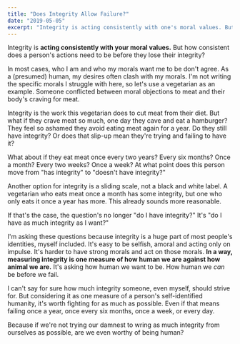 ```yaml
---
title: "Does Integrity Allow Failure?"
date: "2019-05-05"
excerpt: "Integrity is acting consistently with one's moral values. But when are we just trying, and failing, to have integrity?"
---
```


Integrity is **acting consistently with your moral values.** But how consistent does a person's actions need to be before they lose their integrity?

In most cases, who I am and who my morals want me to be don't agree. As a (presumed) human, my desires often clash with my morals. I'm not writing the specific morals I struggle with here, so let's use a vegetarian as an example. Someone conflicted between moral objections to meat and their body's craving for meat.

Integrity is the work this vegetarian does to cut meat from their diet. But what if they crave meat so much, one day they cave and eat a hamburger? They feel so ashamed they avoid eating meat again for a year. Do they still have integrity? Or does that slip-up mean they're trying and failing to have it?

What about if they eat meat once every two years? Every six months? Once a month? Every two weeks? Once a week? At what point does this person move from "has integrity" to "doesn't have integrity?"

Another option for integrity is a sliding scale, not a black and white label. A vegetarian who eats meat once a month has some integrity, but one who only eats it once a year has more. This already sounds more reasonable.

If that's the case, the question's no longer "do I have integrity?" It's "do I have as much integrity as I want?"

I'm asking these questions because integrity is a huge part of most people's identities, myself included. It's easy to be selfish, amoral and acting only on impulse. It's harder to have strong morals and act on those morals. **In a way, measuring integrity is one measure of how human we are against how animal we are.** It's asking how human we want to be. How human we _can_ be before we fail.

I can't say for sure how much integrity someone, even myself, should strive for. But considering it as one measure of a person's self-identified humanity, it's worth fighting for as much as possible. Even if that means failing once a year, once every six months, once a week, or every day.

Because if we're not trying our damnest to wring as much integrity from ourselves as possible, are we even worthy of being human?
